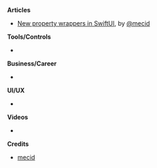 
**Articles**

* [New property wrappers in SwiftUI](https://swiftwithmajid.com/2020/06/29/new-property-wrappers-in-swiftui/), by [@mecid](https://twitter.com/mecid)

**Tools/Controls**

* 

**Business/Career**

*

**UI/UX**

*

**Videos**

*

**Credits**

* [mecid](https://github.com/mecid)

